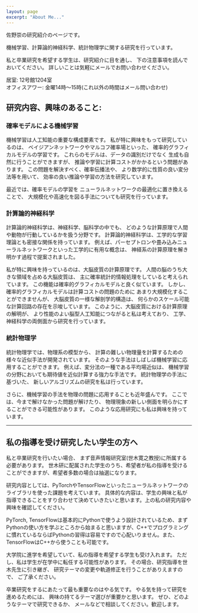 ```yaml
---
layout: page
excerpt: "About Me..."
---
```


佐野崇の研究紹介のページです。

機械学習、計算論的神経科学、統計物理学に関する研究を行っています。

私と卒業研究を希望する学生は、研究紹介に目を通し、
下の注意事項を読んでおいてください。
詳しいことは気軽にメールでお問い合わせください。

居室: 12号館1204室  
オフィスアワー: 金曜14時〜15時(これ以外の時間はメール問い合わせ)

## 研究内容、興味のあること:

### 確率モデルによる機械学習

機械学習は人工知能の重要な構成要素です。
私が特に興味をもって研究しているのは、
ベイジアンネットワークやマルコフ確率場といった、
確率的グラフィカルモデルの学習です。
これらのモデルは、データの識別だけでなく
生成も自然に行うことができますが、
推論や学習に計算コストがかかるという問題があります。
この問題を解決すべく、確率伝播法や、
より数学的に性質の良い変分法等を用いて、
効率の良い推論や学習の方法を研究しています。

最近では、確率モデルの学習を
ニューラルネットワークの最適化に置き換えることで、
大規模化や高速化を図る手法についても研究を行っています。


### 計算論的神経科学

計算論的神経科学は、神経科学、脳科学の中でも、
どのような計算原理で人間や動物が行動しているかを扱う分野です。
計算論的神経科学は、工学的な学習理論とも密接な関係を持っています。
例えば、パーセプトロンや畳み込みニューラルネットワークといった工学的に有用な概念は、
神経系の計算原理を解き明かす過程で提案されました。

私が特に興味を持っているのは、大脳皮質の計算原理です。
人間の脳のうち大きな領域を占める大脳皮質は、
主に確率統計的情報処理をしていると考えられています。
この機能は確率的グラフィカルモデルと良く似ています。
しかし、確率的グラフィカルモデルは計算コストの問題のために
あまり大規模化することができませんが、
大脳皮質の一様な解剖学的構造は、
何らかのスケール可能な計算回路の存在を示唆しています。
このように、大脳皮質における計算原理の解明が、
より性能のよい脳型人工知能につながると私は考えており、
工学、神経科学の両側面から研究を行っています。


### 統計物理学
統計物理学では、物理系の模型から、
計算の難しい物理量を計算するための
様々な近似手法が開発されています。
そのような手法はしばしば機械学習に応用することができます。
例えば、変分法の一種である平均場近似は、
機械学習の分野においても期待値を近似計算する強力な手法です。
統計物理学の手法に基づいた、
新しいアルゴリズムの研究を私は行っています。

さらに、機械学習の手法を物理の問題に応用することも近年盛んです。
ここでは、今まで解けなかった問題が解けたり、
物理現象の新しい側面を明らかにすることができる可能性があります。
このような応用研究にも私は興味を持っています。

<!--
- Lorem ipsum dolor sit amet
- Lorem ipsum dolor sit amet
- DLorem ipsum dolor sit amet
- Lorem ipsum dolor sit amet
- Lorem ipsum dolor sit amet
-->

***
## 私の指導を受け研究したい学生の方へ

私と卒業研究を行いたい場合、
まず音声情報研究室(世木寛之教授)に所属する必要があります。
世木研に配属された学生のうち、希望者が私の指導を受けることができますが、希望者多数の場合は抽選になります。

研究内容としては、PyTorchやTensorFlowといったニューラルネットワークのライブラリを使った課題を考えています。
具体的な内容は、学生の興味と私が指導できることをすり合わせて決めていきたいと思います。上の私の研究内容や興味を確認してください。

PyTorch, TensorFlowは基本的にPythonで使うよう設計されているため、まずPythonの使い方を学ぶところから始まると思いますが、C++でプログラミングに慣れているならばPythonの習得は容易ですので心配いりません。また、TensorFlowはC++から使うことも可能です。

大学院に進学を希望していて、私の指導を希望する学生も受け入れます。
ただし、私は学生が在学中に転任する可能性があります。
その場合、研究指導を世木先生に引き継ぎ、
研究テーマの変更や軌道修正を行うことがありえますので、
ご了承ください。

卒業研究をするにあたって最も重要なのはやる気です。
やる気を持って研究を進めるためには、
興味の持てるテーマ選びが重要かと思います。
ぜひ、どのようなテーマで研究できるか、
メールなどで相談してください。歓迎します。
